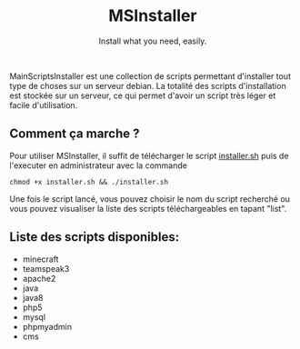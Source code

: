 <h1 align="center">MSInstaller</h1>
<p align="center">Install what you need, easily.</p><br />

MainScriptsInstaller est une collection de scripts permettant d'installer tout type de choses sur un serveur debian.
La totalité des scripts d'installation est stockée sur un serveur, ce qui permet d'avoir un script très léger et facile d'utilisation.

## Comment ça marche ?
Pour utiliser MSInstaller, il suffit de télécharger le script <a href="https://raw.githubusercontent.com/RomainStorai/MSInstaller/master/apache2.sh">installer.sh</a> puis de l'executer en administrateur avec la commande
```
chmod +x installer.sh && ./installer.sh
```
Une fois le script lancé, vous pouvez choisir le nom du script recherché ou vous pouvez visualiser la liste des scripts téléchargeables en tapant "list".

## Liste des scripts disponibles:
- minecraft
- teamspeak3
- apache2
- java
- java8
- php5
- mysql
- phpmyadmin
- cms